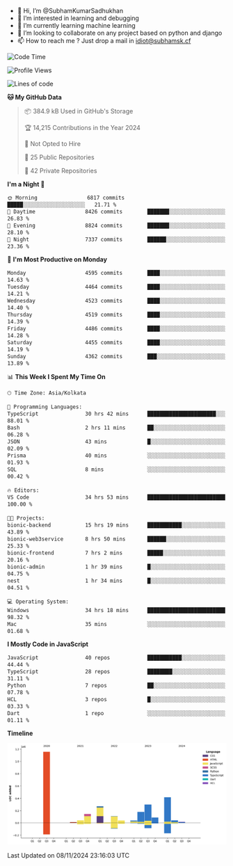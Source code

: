 - 👋 Hi, I’m @SubhamKumarSadhukhan
- 👀 I’m interested in learning and debugging
- 🌱 I’m currently learning machine learning
- 💞️ I’m looking to collaborate on any project based on python and django
- 📫 How to reach me ?
      Just drop a mail in idiot@subhamsk.cf

<!---
SubhamKumarSadhukhan/SubhamKumarSadhukhan is a ✨ special ✨ repository because its `README.md` (this file) appears on your GitHub profile.
You can click the Preview link to take a look at your changes.
--->


<!--START_SECTION:waka-->
![Code Time](http://img.shields.io/badge/Code%20Time-2%2C617%20hrs%2034%20mins-blue)

![Profile Views](http://img.shields.io/badge/Profile%20Views-3-blue)

![Lines of code](https://img.shields.io/badge/From%20Hello%20World%20I%27ve%20Written-2.8%20million%20lines%20of%20code-blue)

**🐱 My GitHub Data** 

> 📦 384.9 kB Used in GitHub's Storage 
 > 
> 🏆 14,215 Contributions in the Year 2024
 > 
> 🚫 Not Opted to Hire
 > 
> 📜 25 Public Repositories 
 > 
> 🔑 42 Private Repositories 
 > 
**I'm a Night 🦉** 

```text
🌞 Morning                6817 commits        █████░░░░░░░░░░░░░░░░░░░░   21.71 % 
🌆 Daytime                8426 commits        ███████░░░░░░░░░░░░░░░░░░   26.83 % 
🌃 Evening                8824 commits        ███████░░░░░░░░░░░░░░░░░░   28.10 % 
🌙 Night                  7337 commits        ██████░░░░░░░░░░░░░░░░░░░   23.36 % 
```
📅 **I'm Most Productive on Monday** 

```text
Monday                   4595 commits        ████░░░░░░░░░░░░░░░░░░░░░   14.63 % 
Tuesday                  4464 commits        ████░░░░░░░░░░░░░░░░░░░░░   14.21 % 
Wednesday                4523 commits        ████░░░░░░░░░░░░░░░░░░░░░   14.40 % 
Thursday                 4519 commits        ████░░░░░░░░░░░░░░░░░░░░░   14.39 % 
Friday                   4486 commits        ████░░░░░░░░░░░░░░░░░░░░░   14.28 % 
Saturday                 4455 commits        ████░░░░░░░░░░░░░░░░░░░░░   14.19 % 
Sunday                   4362 commits        ███░░░░░░░░░░░░░░░░░░░░░░   13.89 % 
```


📊 **This Week I Spent My Time On** 

```text
🕑︎ Time Zone: Asia/Kolkata

💬 Programming Languages: 
TypeScript               30 hrs 42 mins      ██████████████████████░░░   88.01 % 
Bash                     2 hrs 11 mins       ██░░░░░░░░░░░░░░░░░░░░░░░   06.28 % 
JSON                     43 mins             █░░░░░░░░░░░░░░░░░░░░░░░░   02.09 % 
Prisma                   40 mins             ░░░░░░░░░░░░░░░░░░░░░░░░░   01.93 % 
SQL                      8 mins              ░░░░░░░░░░░░░░░░░░░░░░░░░   00.42 % 

🔥 Editors: 
VS Code                  34 hrs 53 mins      █████████████████████████   100.00 % 

🐱‍💻 Projects: 
bionic-backend           15 hrs 19 mins      ███████████░░░░░░░░░░░░░░   43.89 % 
bionic-web3service       8 hrs 50 mins       ██████░░░░░░░░░░░░░░░░░░░   25.33 % 
bionic-frontend          7 hrs 2 mins        █████░░░░░░░░░░░░░░░░░░░░   20.16 % 
bionic-admin             1 hr 39 mins        █░░░░░░░░░░░░░░░░░░░░░░░░   04.75 % 
nest                     1 hr 34 mins        █░░░░░░░░░░░░░░░░░░░░░░░░   04.51 % 

💻 Operating System: 
Windows                  34 hrs 18 mins      █████████████████████████   98.32 % 
Mac                      35 mins             ░░░░░░░░░░░░░░░░░░░░░░░░░   01.68 % 
```

**I Mostly Code in JavaScript** 

```text
JavaScript               40 repos            ███████████░░░░░░░░░░░░░░   44.44 % 
TypeScript               28 repos            ████████░░░░░░░░░░░░░░░░░   31.11 % 
Python                   7 repos             ██░░░░░░░░░░░░░░░░░░░░░░░   07.78 % 
HCL                      3 repos             █░░░░░░░░░░░░░░░░░░░░░░░░   03.33 % 
Dart                     1 repo              ░░░░░░░░░░░░░░░░░░░░░░░░░   01.11 % 
```



**Timeline**

![Lines of Code chart](https://raw.githubusercontent.com/SubhamKumarSadhukhan/SubhamKumarSadhukhan/main/assets/bar_graph.png)


 Last Updated on 08/11/2024 23:16:03 UTC
<!--END_SECTION:waka-->
